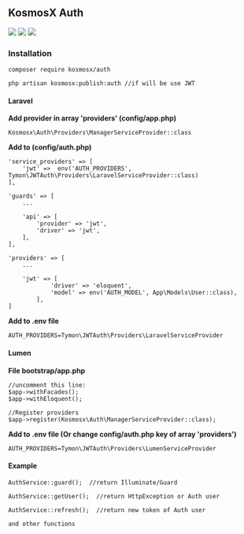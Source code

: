 ## KosmosX Auth
![](https://img.shields.io/badge/version-1.0.0-green.svg) ![](https://img.shields.io/badge/laravel->=5.7-blue.svg) ![](https://img.shields.io/badge/lumen->=5.7-blue.svg)

### Installation
    
    composer require kosmosx/auth
    
    php artisan kosmosx:publish:auth //if will be use JWT
    
#### Laravel
    
**Add provider in array 'providers' (config/app.php)**
    
    Kosmosx\Auth\Providers\ManagerServiceProvider::class
    
**Add to (config/auth.php)**

    'service_providers' => [
        'jwt' =>  env('AUTH_PROVIDERS', Tymon\JWTAuth\Providers\LaravelServiceProvider::class)
    ],
    
    'guards' => [
        ...
        
        'api' => [
            'provider' => 'jwt',
            'driver' => 'jwt',
        ],
    ],
    		
    'providers' => [
        ...
        
        'jwt' => [
                'driver' => 'eloquent',
                'model' => env('AUTH_MODEL', App\Models\User::class),
            ],
    ]
    
**Add to .env file**
    
    AUTH_PROVIDERS=Tymon\JWTAuth\Providers\LaravelServiceProvider
    
#### Lumen

**File bootstrap/app.php**

    //uncomment this line:
    $app->withFacades();
    $app->withEloquent();

    //Register providers
	$app->register(Kosmosx\Auth\ManagerServiceProvider::class);
	
**Add to .env file (Or change config/auth.php key of array 'providers')**

    AUTH_PROVIDERS=Tymon\JWTAuth\Providers\LumenServiceProvider
    
#### Example
    
    AuthService::guard();  //return Illuminate/Guard
    
    AuthService::getUser();  //return HttpException or Auth user
    
    AuthService::refresh();  //return new token of Auth user
    
    and other functions
    
  